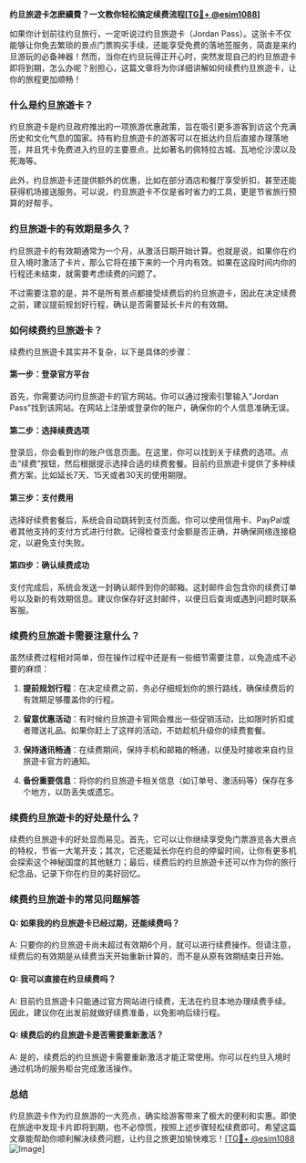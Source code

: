 **约旦旅遊卡怎麽續費？一文教你轻松搞定续费流程[[TG💪+ @esim1088](https://t.me/s/esim1088)]**

如果你计划前往约旦旅行，一定听说过约旦旅遊卡（Jordan Pass）。这张卡不仅能够让你免去繁琐的景点门票购买手续，还能享受免费的落地签服务，简直是来约旦游玩的必备神器！然而，当你在约旦玩得正开心时，突然发现自己的约旦旅遊卡即将到期，怎么办呢？别担心，这篇文章将为你详细讲解如何续费约旦旅遊卡，让你的旅程更加顺畅！

### 什么是约旦旅遊卡？

约旦旅遊卡是约旦政府推出的一项旅游优惠政策，旨在吸引更多游客到访这个充满历史和文化气息的国家。持有約旦旅遊卡的游客可以在抵达约旦后直接办理落地签，并且凭卡免费进入约旦的主要景点，比如著名的佩特拉古城、瓦地伦沙漠以及死海等。

此外，约旦旅遊卡还提供额外的优惠，比如在部分酒店和餐厅享受折扣，甚至还能获得机场接送服务。可以说，约旦旅遊卡不仅是省时省力的工具，更是节省旅行预算的好帮手。

### 约旦旅遊卡的有效期是多久？

约旦旅遊卡的有效期通常为一个月，从激活日期开始计算。也就是说，如果你在约旦入境时激活了卡片，那么它将在接下来的一个月内有效。如果在这段时间内你的行程还未结束，就需要考虑续费的问题了。

不过需要注意的是，并不是所有景点都接受续费后的约旦旅遊卡，因此在决定续费之前，建议提前规划好行程，确认是否需要延长卡片的有效期。

### 如何续费约旦旅遊卡？

续费约旦旅遊卡其实并不复杂，以下是具体的步骤：

#### 第一步：登录官方平台

首先，你需要访问约旦旅遊卡的官方网站。你可以通过搜索引擎输入“Jordan Pass”找到该网站。在网站上注册或登录你的账户，确保你的个人信息准确无误。

#### 第二步：选择续费选项

登录后，你会看到你的账户信息页面。在这里，你可以找到关于续费的选项。点击“续费”按钮，然后根据提示选择合适的续费套餐。目前约旦旅遊卡提供了多种续费方案，比如延长7天、15天或者30天的使用期限。

#### 第三步：支付费用

选择好续费套餐后，系统会自动跳转到支付页面。你可以使用信用卡、PayPal或者其他支持的支付方式进行付款。记得检查支付金额是否正确，并确保网络连接稳定，以避免支付失败。

#### 第四步：确认续费成功

支付完成后，系统会发送一封确认邮件到你的邮箱。这封邮件会包含你的续费订单号以及新的有效期信息。建议你保存好这封邮件，以便日后查询或遇到问题时联系客服。

### 续费约旦旅遊卡需要注意什么？

虽然续费过程相对简单，但在操作过程中还是有一些细节需要注意，以免造成不必要的麻烦：

1. **提前规划行程**：在决定续费之前，务必仔细规划你的旅行路线，确保续费后的有效期足够覆盖你的行程。
   
2. **留意优惠活动**：有时候约旦旅遊卡官网会推出一些促销活动，比如限时折扣或者赠送礼品。如果你赶上了这样的活动，不妨趁机升级你的续费套餐。

3. **保持通讯畅通**：在续费期间，保持手机和邮箱的畅通，以便及时接收来自约旦旅遊卡官方的通知。

4. **备份重要信息**：将你的约旦旅遊卡相关信息（如订单号、激活码等）保存在多个地方，以防丢失或遗忘。

### 续费约旦旅遊卡的好处是什么？

续费约旦旅遊卡的好处显而易见。首先，它可以让你继续享受免门票游览各大景点的特权，节省一大笔开支；其次，它还能延长你在约旦的停留时间，让你有更多机会探索这个神秘国度的其他魅力；最后，续费后的约旦旅遊卡还可以作为你的旅行纪念品，记录下你在约旦的美好回忆。

### 续费约旦旅遊卡的常见问题解答

#### Q: 如果我的约旦旅遊卡已经过期，还能续费吗？

A: 只要你的约旦旅遊卡尚未超过有效期6个月，就可以进行续费操作。但请注意，续费后的有效期是从续费当天开始重新计算的，而不是从原有效期结束日开始。

#### Q: 我可以直接在约旦续费吗？

A: 目前约旦旅遊卡只能通过官方网站进行续费，无法在约旦本地办理续费手续。因此，建议你在出发前就做好续费准备，以免影响后续行程。

#### Q: 续费后的约旦旅遊卡是否需要重新激活？

A: 是的，续费后的约旦旅遊卡需要重新激活才能正常使用。你可以在约旦入境时通过机场的服务柜台完成激活操作。

### 总结

约旦旅遊卡作为约旦旅游的一大亮点，确实给游客带来了极大的便利和实惠。即使在旅途中发现卡片即将到期，也不必惊慌，按照上述步骤轻松续费即可。希望这篇文章能帮助你顺利解决续费问题，让约旦之旅更加愉快难忘！[[TG💪+ @esim1088](https://t.me/s/esim1088) ![Image](https://i.postimg.cc/4NQfJmqS/Snipaste-2025-05-13-00-14-12.png)]